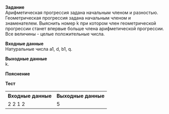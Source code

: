 **Задание**  
Арифметическая прогрессия задана начальным членом и разностью. Геометрическая прогрессия задана начальным членом и знаменателем. Выяснить номер k при котором член геометрической прогрессии станет впервые больше члена арифметической прогрессии. Все величины - целые положительные числа.  

**Входные данные**  
Натуральные числа a1, d, b1, q.  

**Выходные данные**  
k.  

**Пояснение**  

**Тест**  
<table>
  <tr>
    <th>Входные данные</th>
    <th>Выходные данные</th>
  </tr>
  <tr>
    <td>2 2 1 2</td>
    <td>5</td>
  </tr>
</table>
